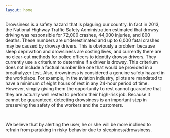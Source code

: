 ```yaml
---
layout: home
---
```


<p>Drowsiness is a safety hazard that is plaguing our country. In fact in 2013, the National Highway Traffic Safety Administration estimated that drowsy driving was responsible for 72,000 crashes, 44,000 injuries, and 800 deaths. These numbers are underestimated and up to 6,000 fatal crashes may be caused by drowsy drivers. This is obviously a problem because sleep deprivation and drowsiness are costing lives, and currently there are no clear-cut methods for police officers to identify drowsy drivers. They currently use a criterium to determine if a driver is drowsy. This criterium does not include a factual number like one that would be provided in a breathalyzer test. Also, drowsiness is considered a genuine safety hazard in the workplace. For example, in the aviation industry, pilots are mandated to have a minimum of eight hours of rest in any 24-hour period of time. However, simply giving them the opportunity to rest cannot guarantee that they are actually well rested to perform their high-risk job. Because it cannot be guaranteed, detecting drowsiness is an important step in preserving the safety of the workers and the customers.</p>


<br><p>We believe that by alerting the user, he or she will be more inclined to refrain from partaking in risky behavior due to sleepiness/drowsiness.</p>
